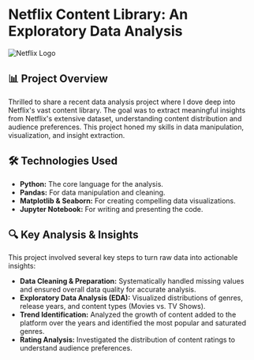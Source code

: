 # Netflix Content Library: An Exploratory Data Analysis

![Netflix Logo](https://i.imgur.com/XqQZ4uV.png)

## 📊 Project Overview

Thrilled to share a recent data analysis project where I dove deep into Netflix's vast content library. The goal was to extract meaningful insights from Netflix's extensive dataset, understanding content distribution and audience preferences. This project honed my skills in data manipulation, visualization, and insight extraction.

## 🛠️ Technologies Used

* **Python:** The core language for the analysis.
* **Pandas:** For data manipulation and cleaning.
* **Matplotlib & Seaborn:** For creating compelling data visualizations.
* **Jupyter Notebook:** For writing and presenting the code.

## 🔍 Key Analysis & Insights

This project involved several key steps to turn raw data into actionable insights:

* **Data Cleaning & Preparation:** Systematically handled missing values and ensured overall data quality for accurate analysis.
* **Exploratory Data Analysis (EDA):** Visualized distributions of genres, release years, and content types (Movies vs. TV Shows).
* **Trend Identification:** Analyzed the growth of content added to the platform over the years and identified the most popular and saturated genres.
* **Rating Analysis:** Investigated the distribution of content ratings to understand audience preferences.
